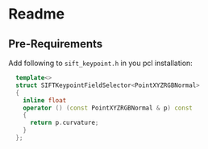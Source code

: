 # Readme

## Pre-Requirements

Add following to `sift_keypoint.h` in you pcl installation:

``` cpp
  template<>
  struct SIFTKeypointFieldSelector<PointXYZRGBNormal>
  {
    inline float
    operator () (const PointXYZRGBNormal & p) const
    {
      return p.curvature;
    }
  };
```
